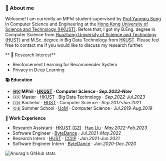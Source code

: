 ### 🥤 About me
Welcome! I am currently an MPhil student supervised by [Prof.Yangqiu Song](https://www.cse.ust.hk/~yqsong/) in Computer Science and Engineering at the [Hong Kong University of Science and Technology (HKUST)](https://hkust.edu.hk/). Before that, I got my B.Eng. degree in Computer Science from [Huazhong University of Science and Technology (HUST)](https://hust.edu.cn/) and M.Sc. degree in Big Data Technology from [HKUST]((https://hkust.edu.hk/)). Please feel free to contact me if you would like to discuss my research further. 

** 🔬 Research Interest**
- Reinforcement Learning for Recommender System
- Privacy in Deep Learning

**📚 Education**
- **🇭🇰 MPhil · [HKUST](https://hkust.edu.hk/) · Computer Science · *Sep.2023-Now***
- 🇭🇰 Master · [HKUST](https://hkust.edu.hk/) · Big Data Technology · *Sep.2022-Jul.2023*
- 🇨🇳 Bachelor · [HUST](https://hust.edu.cn/) · Computer Science · *Sep.2017-Jun.2021*
- 🇬🇧 Summer School · [UoM](https://www.manchester.ac.uk/) · Computer Science · *Jul.2019-Aug.2019*

**💼 Work Experience**
- Research Assistant · [HKUST (GZ)](https://hkust-gz.edu.cn/) · [Hao Liu](https://raymondhliu.github.io/) · *May.2022-Feb.2023*
- Software Engineer · [ByteDance](https://www.bytedance.com) · *Jul.2021-May.2022*
- Research Intern · [HUST](https://hust.edu.cn/) · [CCIIP](http://cciip.cs.hust.edu.cn/) · *Jan.2021-Jun.2021*
- Software Engineer Intern · [ByteDance](https://www.bytedance.com) · *Jun.2020-Dec.2020*

![Anurag's GitHub stats](https://github-readme-stats.vercel.app/api?username=AlexFanw&show_icons=true)

